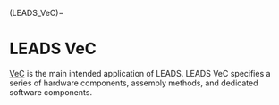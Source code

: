 (LEADS_VeC)=
# LEADS VeC

[VeC](https://www.villanovacollege.org/giving/vec-project) is the main intended application of LEADS. LEADS VeC specifies a series of hardware components, assembly methods, and dedicated software components.